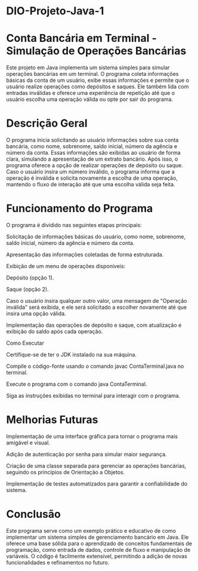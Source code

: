 # DIO-Projeto-Java-1
# Conta Bancária em Terminal - Simulação de Operações Bancárias

Este projeto em Java implementa um sistema simples para simular operações bancárias em um terminal. O programa coleta informações básicas da conta de um usuário, exibe essas informações e permite que o usuário realize operações como depósitos e saques. Ele também lida com entradas inválidas e oferece uma experiência de repetição até que o usuário escolha uma operação válida ou opte por sair do programa.

# Descrição Geral

O programa inicia solicitando ao usuário informações sobre sua conta bancária, como nome, sobrenome, saldo inicial, número da agência e número da conta. Essas informações são exibidas ao usuário de forma clara, simulando a apresentação de um extrato bancário. Após isso, o programa oferece a opção de realizar operações de depósito ou saque. Caso o usuário insira um número inválido, o programa informa que a operação é inválida e solicita novamente a escolha de uma operação, mantendo o fluxo de interação até que uma escolha válida seja feita.

# Funcionamento do Programa

O programa é dividido nas seguintes etapas principais:

Solicitação de informações básicas do usuário, como nome, sobrenome, saldo inicial, número da agência e número da conta.

Apresentação das informações coletadas de forma estruturada.

Exibição de um menu de operações disponíveis:

Depósito (opção 1).

Saque (opção 2).

Caso o usuário insira qualquer outro valor, uma mensagem de "Operação inválida" será exibida, e ele será solicitado a escolher novamente até que insira uma opção válida.

Implementação das operações de depósito e saque, com atualização e exibição do saldo após cada operação.

Como Executar

Certifique-se de ter o JDK instalado na sua máquina.

Compile o código-fonte usando o comando javac ContaTerminal.java no terminal.

Execute o programa com o comando java ContaTerminal.

Siga as instruções exibidas no terminal para interagir com o programa.

# Melhorias Futuras

Implementação de uma interface gráfica para tornar o programa mais amigável e visual.

Adição de autenticação por senha para simular maior segurança.

Criação de uma classe separada para gerenciar as operações bancárias, seguindo os princípios de Orientação a Objetos.

Implementação de testes automatizados para garantir a confiabilidade do sistema.

# Conclusão

Este programa serve como um exemplo prático e educativo de como implementar um sistema simples de gerenciamento bancário em Java. Ele oferece uma base sólida para o aprendizado de conceitos fundamentais de programação, como entrada de dados, controle de fluxo e manipulação de variáveis. O código é facilmente extensível, permitindo a adição de novas funcionalidades e refinamentos no futuro.
